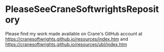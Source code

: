 # PleaseSeeCraneSoftwrightsRepository
Please find my work made available on Crane's GitHub account at https://cranesoftwrights.github.io/resources/index.htm and https://cranesoftwrights.github.io/resources/ubl/index.htm
